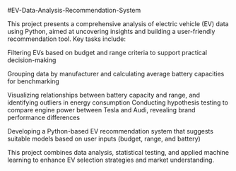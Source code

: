 #EV-Data-Analysis-Recommendation-System

This project presents a comprehensive analysis of electric vehicle (EV) data using Python, aimed at uncovering insights and building a user-friendly recommendation tool. Key tasks include:

Filtering EVs based on budget and range criteria to support practical decision-making

Grouping data by manufacturer and calculating average battery capacities for benchmarking

Visualizing relationships between battery capacity and range, and identifying outliers in energy consumption
Conducting hypothesis testing to compare engine power between Tesla and Audi, revealing brand performance differences

Developing a Python-based EV recommendation system that suggests suitable models based on user inputs (budget, range, and battery)

This project combines data analysis, statistical testing, and applied machine learning to enhance EV selection strategies and market understanding.
